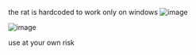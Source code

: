 the rat is hardcoded to work only on windows
![image](https://github.com/grvewprowegkofpew/arkhack/assets/171929248/71c2a426-17c9-4b51-b800-0b7f5e553eb2)


![image](https://github.com/grvewprowegkofpew/arkhack/assets/171929248/7fc855b2-41e4-497c-8aca-eb0de08eb9d4)

use at your own risk
